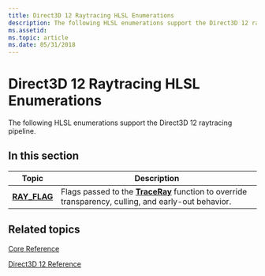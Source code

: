 ```yaml
---
title: Direct3D 12 Raytracing HLSL Enumerations
description: The following HLSL enumerations support the Direct3D 12 raytracing pipeline.
ms.assetid: 
ms.topic: article
ms.date: 05/31/2018
---
```


# Direct3D 12 Raytracing HLSL Enumerations

The following HLSL enumerations support the Direct3D 12 raytracing pipeline.

## In this section



| Topic                                                                                                       | Description                                                                                                                                                                                                                                                                                             |
|-------------------------------------------------------------------------------------------------------------|---------------------------------------------------------------------------------------------------------------------------------------------------------------------------------------------------------------------------------------------------------------------------------------------------------|
| [**RAY\_FLAG**](ray_flag.md)<br/>                              | Flags passed to the [**TraceRay**](traceray-function.md) function to override transparency, culling, and early-out behavior.<br/>                                                                                                                                                                                                                                              |




 

## Related topics

<dl> <dt>

[Core Reference](direct3d-12-core-reference.md)
</dt> <dt>

[Direct3D 12 Reference](direct3d-12-reference.md)
</dt> </dl>

 

 





